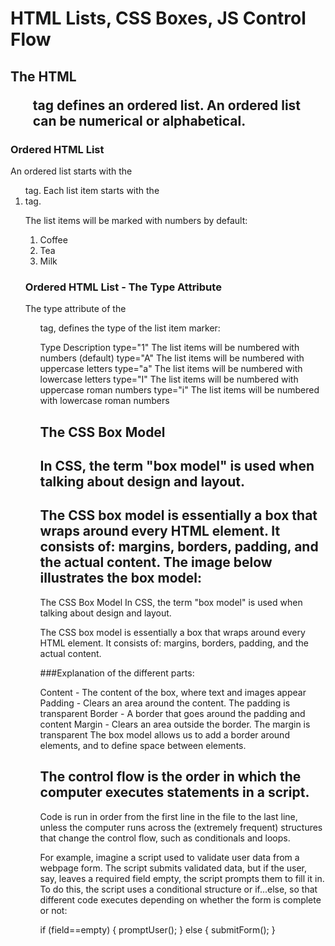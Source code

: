 #  HTML Lists, CSS Boxes, JS Control Flow

## The HTML <ol> tag defines an ordered list. An ordered list can be numerical or alphabetical.

### Ordered HTML List

An ordered list starts with the <ol> tag. Each list item starts with the <li> tag.

The list items will be marked with numbers by default:
<ol>
  <li>Coffee</li>
  <li>Tea</li>
  <li>Milk</li>
</ol>


### Ordered HTML List - The Type Attribute
The type attribute of the <ol> tag, defines the type of the list item marker:

Type	Description
type="1"	The list items will be numbered with numbers (default)
type="A"	The list items will be numbered with uppercase letters
type="a"	The list items will be numbered with lowercase letters
type="I"	The list items will be numbered with uppercase roman numbers
type="i"	The list items will be numbered with lowercase roman numbers

## The CSS Box Model
## In CSS, the term "box model" is used when talking about design and layout.

## The CSS box model is essentially a box that wraps around every HTML element. It consists of: margins, borders, padding, and the actual content. The image below illustrates the box model:
The CSS Box Model
In CSS, the term "box model" is used when talking about design and layout.

The CSS box model is essentially a box that wraps around every HTML element. It consists of: margins, borders, padding, and the actual content. 

###Explanation of the different parts:

Content - The content of the box, where text and images appear
Padding - Clears an area around the content. The padding is transparent
Border - A border that goes around the padding and content
Margin - Clears an area outside the border. The margin is transparent
The box model allows us to add a border around elements, and to define space between elements. 


## The control flow is the order in which the computer executes statements in a script.

Code is run in order from the first line in the file to the last line, unless the computer runs across the (extremely frequent) structures that change the control flow, such as conditionals and loops. 

For example, imagine a script used to validate user data from a webpage form. The script submits validated data, but if the user, say, leaves a required field empty, the script prompts them to fill it in. To do this, the script uses a conditional structure or if...else, so that different code executes depending on whether the form is complete or not:

if (field==empty) {
    promptUser();
} else {
    submitForm();
}
